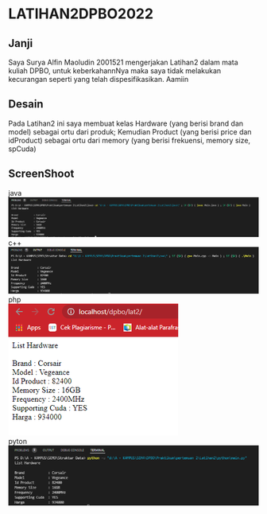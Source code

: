# LATIHAN2DPBO2022

## Janji
Saya Surya Alfin Maoludin 2001521 mengerjakan Latihan2
		dalam mata kuliah DPBO, untuk keberkahannNya maka
		saya tidak melakukan kecurangan seperti yang telah
		dispesifikasikan. Aamiin
    
## Desain
Pada Latihan2 ini saya membuat kelas Hardware (yang berisi brand dan model) sebagai ortu dari produk; Kemudian Product (yang berisi price dan idProduct) sebagai ortu dari memory (yang berisi frekuensi, memory size, spCuda)

## ScreenShoot
java <br>
<img src = "https://github.com/Alfinnnnn/LATIHAN2DPBO2022/blob/main/ss/lat2a%20-%20java.png">
<br/>
c++ <br>
<img src = "https://github.com/Alfinnnnn/LATIHAN2DPBO2022/blob/main/ss/lat2b%20-%20cpp.png">
<br/>
php <br>
<img src = "https://github.com/Alfinnnnn/LATIHAN2DPBO2022/blob/main/ss/lat2b%20-%20php.png">
<br/>
pyton <br>
<img src = "https://github.com/Alfinnnnn/LATIHAN2DPBO2022/blob/main/ss/lat2b%20-%20py.png">
